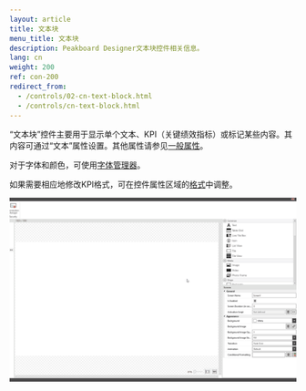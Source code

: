 ```yaml
---
layout: article
title: 文本块
menu_title: 文本块
description: Peakboard Designer文本块控件相关信息。
lang: cn
weight: 200
ref: con-200
redirect_from:
  - /controls/02-cn-text-block.html
  - /controls/cn-text-block.html
---
```


“文本块”控件主要用于显示单个文本、KPI（关键绩效指标）或标记某些内容。其内容可通过“文本”属性设置。其他属性请参见[一般属性](/controls/01-cn-general-properties.html)。

对于字体和颜色，可使用[字体管理器](/misc/05-cn-custom-fonts.html)。

如果需要相应地修改KPI格式，可在控件属性区域的[格式](/misc/03-cn-formating-values.html)中调整。

![image_1](/assets/images/Controls/Text/text01.gif)